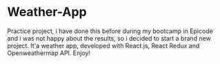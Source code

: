 # Weather-App
Practice project, i have done this before during my bootcamp in Epicode and i was not happy about the results, so i decided to start a brand new project. It'a weather app, developed with React.js, React Redux and Openweathermap API. Enjoy!
